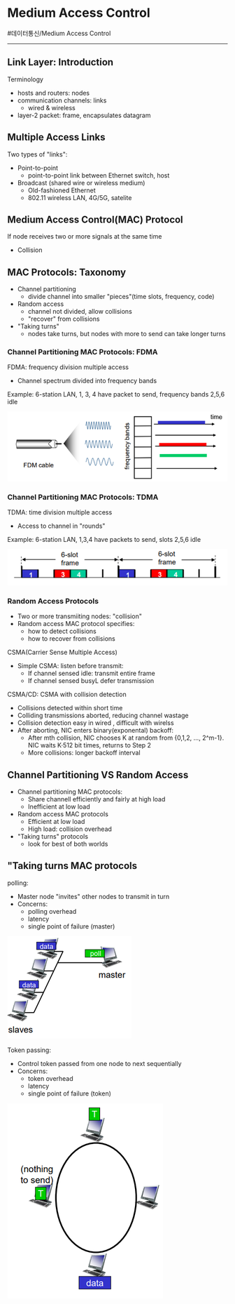 # Medium Access Control
#데이터통신/Medium Access Control

---
## Link Layer: Introduction
Terminology
- hosts and routers: nodes
- communication channels: links
    - wired & wireless
- layer-2 packet: frame, encapsulates datagram

## Multiple Access Links
Two types of "links":
- Point-to-point
    - point-to-point link between Ethernet switch, host
- Broadcast (shared wire or wireless medium)
    - Old-fashioned Ethernet
    - 802.11 wireless LAN, 4G/5G, satelite

## Medium Access Control(MAC) Protocol
If node receives two or more signals at the same time
- Collision

## MAC Protocols: Taxonomy
- Channel partitioning
    - divide channel into smaller "pieces"(time slots, frequency, code)
- Random access
    - channel not divided, allow collisions
    - "recover" from collisions
- "Taking turns"
    - nodes take turns, but nodes with more to send can take longer turns

### Channel Partitioning MAC Protocols: FDMA
FDMA: frequency division multiple access
- Channel spectrum divided into frequency bands

Example: 6-station LAN, 1, 3, 4 have packet to send, frequency bands 2,5,6 idle

![](./img/MAC_1.PNG)

### Channel Partitioning MAC Protocols: TDMA
TDMA: time division multiple access
- Access to channel in "rounds"

Example: 6-station LAN, 1,3,4 have packets to send, slots 2,5,6
idle

![](./img/MAC_2.PNG)

### Random Access Protocols
- Two or more transmiiting nodes: "collision"
- Random access MAC protocol specifies:
    - how to detect collisions
    - how to recover from collisions

CSMA(Carrier Sense Multiple Access)
- Simple CSMA: listen before transmit:
    - If channel sensed idle: transmit entire frame
    - If channel sensed busyL defer transmission

CSMA/CD: CSMA with collision detection
- Collisions detected within short time
- Colliding transmissions aborted, reducing channel wastage
- Collision detection easy in wired , difficult with wirelss
- After aborting, NIC enters binary(exponental) backoff:
    - After mth collision, NIC chooses K at random from {0,1,2, …, 2^m-1}. NIC waits K·512 bit times, returns to Step 2
    - More collisions: longer backoff interval


## Channel Partitioning VS Random Access
- Channel partitioning MAC protocols:
    - Share channell efficiently and fairly at high load
    - Inefficient at low load
- Random access MAC protocols
    - Efficient at low load
    - High load: collision overhead
- "Taking turns" protocols
    - look for best of both worlds

## "Taking turns MAC protocols
polling:
- Master node "invites" other nodes to transmit in turn
- Concerns:
    - polling overhead
    - latency
    - single point of failure (master)

![](./img/MAC_3.PNG)

Token passing:
- Control token passed from one node to next sequentially
- Concerns:
    - token overhead
    - latency
    - single point of failure (token)

![](./img/MAC_4.PNG)